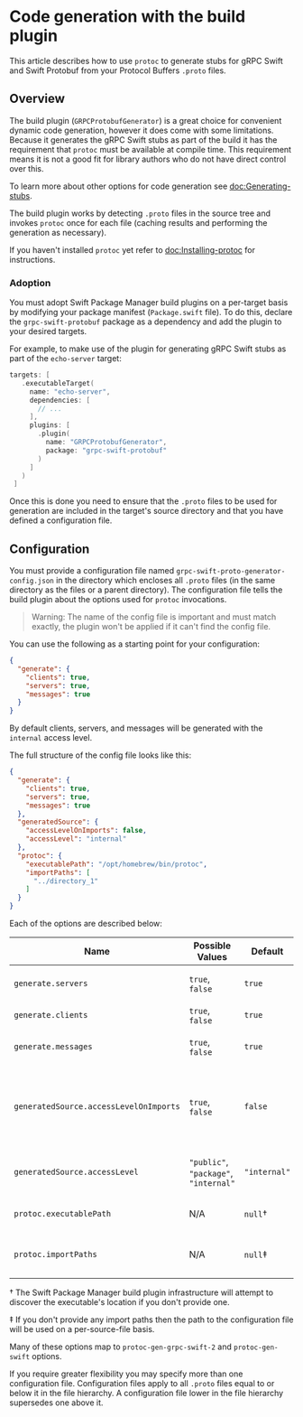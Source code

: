 # Code generation with the build plugin

This article describes how to use `protoc` to generate stubs for gRPC Swift and
Swift Protobuf from your Protocol Buffers `.proto` files.

## Overview

The build plugin (`GRPCProtobufGenerator`) is a great choice for convenient
dynamic code generation, however it does come with some limitations. Because it
generates the gRPC Swift stubs as part of the build it has the requirement that
`protoc` must be available at compile time. This requirement means it is not a
good fit for library authors who do not have direct control over this.

To learn more about other options for code generation see <doc:Generating-stubs>.

The build plugin works by detecting `.proto` files in the source tree and
invokes `protoc` once for each file (caching results and performing the
generation as necessary).

If you haven't installed `protoc` yet refer to <doc:Installing-protoc> for
instructions.

### Adoption

You must adopt Swift Package Manager build plugins on a per-target basis by
modifying your package manifest (`Package.swift` file). To do this, declare the
`grpc-swift-protobuf` package as a dependency and add the plugin to your desired
targets.

For example, to make use of the plugin for generating gRPC Swift stubs as part
of the `echo-server` target:

```swift
targets: [
   .executableTarget(
     name: "echo-server",
     dependencies: [
       // ...
     ],
     plugins: [
       .plugin(
         name: "GRPCProtobufGenerator",
         package: "grpc-swift-protobuf"
       )
     ]
   )
 ]
```

Once this is done you need to ensure that the `.proto` files to be used for
generation are included in the target's source directory and that you have
defined a configuration file.

## Configuration

You must provide a configuration file named
`grpc-swift-proto-generator-config.json` in the directory which encloses all
`.proto` files (in the same directory as the files or a parent directory). The
configuration file tells the build plugin about the options used for `protoc`
invocations.

> Warning:
> The name of the config file is important and must match exactly, the
> plugin won't be applied if it can't find the config file.

You can use the following as a starting point for your configuration:

```json
{
  "generate": {
    "clients": true,
    "servers": true,
    "messages": true
  }
}
```

By default clients, servers, and messages will be generated with the `internal`
access level.

The full structure of the config file looks like this:

```json
{
  "generate": {
    "clients": true,
    "servers": true,
    "messages": true
  },
  "generatedSource": {
    "accessLevelOnImports": false,
    "accessLevel": "internal"
  },
  "protoc": {
    "executablePath": "/opt/homebrew/bin/protoc",
    "importPaths": [
      "../directory_1"
    ]
  }
}
```

Each of the options are described below:

| Name                                   | Possible Values                            | Default      | Description                                         |
|----------------------------------------|--------------------------------------------|--------------|-----------------------------------------------------|
| `generate.servers`                     | `true`, `false`                            | `true`       | Generate server stubs                               |
| `generate.clients`                     | `true`, `false`                            | `true`       | Generate client stubs                               |
| `generate.messages`                    | `true`, `false`                            | `true`       | Generate message stubs                              |
| `generatedSource.accessLevelOnImports` | `true`, `false`                            | `false`      | Whether imports should have explicit access levels  |
| `generatedSource.accessLevel`          | `"public"`, `"package"`, `"internal"`      | `"internal"` | Access level for generated stubs                    |
| `protoc.executablePath`                | N/A                                        | `null`†      | Path to the `protoc` executable                     |
| `protoc.importPaths`                   | N/A                                        | `null`‡      | Import paths passed to `protoc`                     |

† The Swift Package Manager build plugin infrastructure will attempt to discover
the executable's location if you don't provide one.

‡ If you don't provide any import paths then the path to the configuration file
will be used on a per-source-file basis.

Many of these options map to `protoc-gen-grpc-swift-2` and `protoc-gen-swift`
options.

If you require greater flexibility you may specify more than one configuration
file. Configuration files apply to all `.proto` files equal to or below it in
the file hierarchy. A configuration file lower in the file hierarchy supersedes
one above it.
